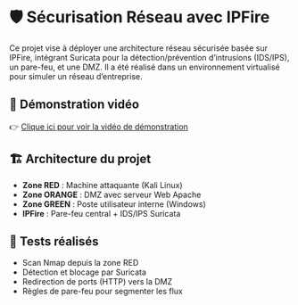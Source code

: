 # 🛡️ Sécurisation Réseau avec IPFire

Ce projet vise à déployer une architecture réseau sécurisée basée sur IPFire, intégrant Suricata pour la détection/prévention d’intrusions (IDS/IPS), un pare-feu, et une DMZ. Il a été réalisé dans un environnement virtualisé pour simuler un réseau d’entreprise.

## 🎥 Démonstration vidéo

👉 [Clique ici pour voir la vidéo de démonstration](https://youtu.be/oJ-BIiL0k1k)  

## 🏗️ Architecture du projet

- **Zone RED** : Machine attaquante (Kali Linux)
- **Zone ORANGE** : DMZ avec serveur Web Apache
- **Zone GREEN** : Poste utilisateur interne (Windows)
- **IPFire** : Pare-feu central + IDS/IPS Suricata

## 🧪 Tests réalisés

- Scan Nmap depuis la zone RED
- Détection et blocage par Suricata
- Redirection de ports (HTTP) vers la DMZ
- Règles de pare-feu pour segmenter les flux

